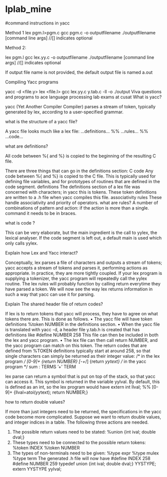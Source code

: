 # lplab_mine

#command instructions in yacc

Method 1
lex pgm.l>pgm.c
gcc pgm.c -o outputfilename
./outputfilename [command line args] 		//[] indicates optional

Method 2:

lex pgm.l
gcc lex.yy.c -o outputfilename
./outputfilename [command line args]            //[] indicates optional

If output file name is not provided, the default output file is named a.out

Compiling Yacc programs

yacc -d <file.y>
lex <file.l>
gcc lex.yy.c y.tab.c -ll -o <output>
./output
Viva questions and programs to ace language processing lab exams at cusat
What is yacc?

yacc (Yet Another Compiler Compiler) parses a stream of token, typically generated by lex, according to a user-specified grammar.

what is the structure of a yacc file?

A yacc file looks much like a lex file:
  ...definitions...
%%
  ...rules...
%%
...code...


what are definitions?

 All code between %{  and %}  is copied to the  beginning of the resulting C file.

There are three things that can go in the definitions section:
C code Any code between %{ and %} is copied to the C file. This is typically used for defining file variables, and for prototypes of routines that are defined in the code segment.
definitions The definitions section of a lex file was concerned with characters; in yacc this is tokens. These token definitions are written to a .h file when yacc compiles this file.
associativity rules These handle associativity and priority of operators.
 what are rules?
A number of combinations of pattern and action: if the action is more than a single. command it needs to be in braces.
 
what is code ?

This can be very elaborate, but the main ingredient is the call to yylex, the lexical analyser. If the code segment is left out, a default main is used which only calls yylex.

Explain how Lex and Yacc interact?

Conceptually, lex parses a file of characters and outputs a stream of tokens; yacc accepts a stream of tokens and parses it, performing actions as appropriate. In practice, they are more tightly coupled.
If your lex program is supplying a tokenizer, the yacc program will repeatedly call the yylex routine. The lex rules will probably function by calling return everytime they have parsed a token. We will now see the way lex returns information in such a way that yacc can use it for parsing.


Explain The shared header file of return codes?

If lex is to return tokens that yacc will process, they have to agree on what tokens there are. This is done as follows.
• The yacc file will have token definitions %token NUMBER
in the definitions section.
• When the yacc file is translated with yacc -d, a header file y.tab.h is created
that has definitions like
    #define NUMBER 258
This file can then be included in both the lex and yacc program.
• The lex file can then call return NUMBER, and the yacc program can match on this token.
The return codes that are defined from %TOKEN definitions typically start at around 258, so that single characters can simply be returned as their integer value:
/* in the lex program */
[0-9]+ {return NUMBER}
[-+*/] {return *yytext}
/* in the yacc program */
sum : TERMS ’+’ TERM


lex parse can return a symbol that is put on top of the stack, so that yacc can access it. This symbol is returned in the variable yylval. By default, this is defined as an int, so the lex program would have
extern int llval;
%%
[0-9]+ {llval=atoi(yytext); return NUMBER;}

how to return double values?

If more than just integers need to be returned, the specifications in the yacc code become more complicated. Suppose we want to return double values, and integer indices in a table. The following three actions are needed.
1. The possible return values need to be stated:
    %union {int ival; double dval;}
2. These types need to be connected to the possible return tokens:
%token <ival> INDEX
    %token <dval> NUMBER
3. The types of non-terminals need to be given:
    %type <dval> expr
    %type <dval> mulex
    %type <dval> term
The generated .h file will now have
#define INDEX 258
#define NUMBER 259
typedef union {int ival; double dval;} YYSTYPE;
extern YYSTYPE yylval;

